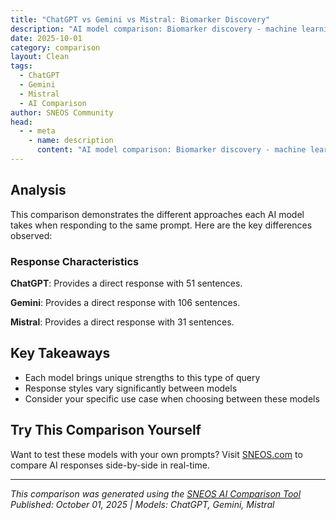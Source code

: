 ```yaml
---
title: "ChatGPT vs Gemini vs Mistral: Biomarker Discovery"
description: "AI model comparison: Biomarker discovery - machine learning for clinical diagnostics..."
date: 2025-10-01
category: comparison
layout: Clean
tags:
  - ChatGPT
  - Gemini
  - Mistral
  - AI Comparison
author: SNEOS Community
head:
  - - meta
    - name: description
      content: "AI model comparison: Biomarker discovery - machine learning for clinical diagnostics..."
---
```


<ChatComparison
  title="ChatGPT vs Gemini vs Mistral: Biomarker Discovery"
  prompt="Biomarker discovery - machine learning for clinical diagnostics"
  :responses='{
    "ChatGPT": "Certainly! Biomarker discovery using machine learning (ML) for clinical diagnostics is a rapidly growing area that leverages advanced computational techniques to identify biological markers indicative of disease states, progression, or treatment response. Below is an overview and some key points relevant to this field:\n\n### What is Biomarker Discovery?\n- **Biomarkers** are measurable indicators of a biological state or condition (e.g., blood protein levels, gene expression patterns, metabolites).\n- **Biomarker discovery** involves identifying such indicators that can diagnose diseases, predict prognosis, or monitor therapeutic responses.\n\n### Role of Machine Learning in Biomarker Discovery\nMachine learning, a subset of artificial intelligence, can analyze complex, high-dimensional biological data (e.g., genomics, proteomics, metabolomics) to find patterns that traditional statistical methods might miss.\n\n---\n\n### Steps in ML-Based Biomarker Discovery for Clinical Diagnostics:\n\n1. **Data Collection and Preprocessing**\n   - Collect large-scale datasets such as gene expression, proteomics, metabolomics, imaging, or electronic health records.\n   - Preprocess data (normalization, missing data imputation, noise reduction).\n\n2. **Feature Selection/Extraction**\n   - Crucial to select relevant features (potential biomarkers) from high-dimensional data.\n   - Techniques include:\n     - Filter methods (e.g., statistical tests)\n     - Wrapper methods (e.g., recursive feature elimination)\n     - Embedded methods (e.g., LASSO, tree-based feature importance)\n\n3. **Model Building**\n   - Supervised learning models are trained to classify or predict clinical outcomes.\n   - Common algorithms:\n     - Random Forests\n     - Support Vector Machines (SVM)\n     - Neural Networks and Deep Learning\n     - Gradient Boosting Machines (e.g., XGBoost, LightGBM)\n\n4. **Model Validation**\n   - Internal: Cross-validation, bootstrapping.\n   - External: Independent validation cohorts.\n   - Metrics: Accuracy, ROC AUC, sensitivity, specificity, precision, recall.\n\n5. **Biological Interpretation**\n   - Validate biologically that identified biomarkers have clinical relevance.\n   - Integrate biological knowledge, pathways analysis.\n\n6. **Clinical Implementation**\n   - Develop diagnostic tests based on biomarkers.\n   - Regulatory approval, reproducibility, cost-effectiveness assessment.\n\n---\n\n### Challenges and Considerations:\n- **Data quality and heterogeneity:** Biological samples can be noisy and heterogeneous.\n- **Sample size:** Often limited; risk of overfitting.\n- **Interpretability:** Clinicians need understandable models.\n- **Integration of multi-omics data:** Combining different biological data types for robustness.\n- **Reproducibility:** Biomarkers must be validated across diverse populations.\n\n---\n\n### Example Applications:\n- Cancer diagnostics via gene expression signatures.\n- Early detection of neurodegenerative diseases using metabolomics data.\n- Predicting drug response based on proteomic profiles.\n\n---\n\n### Tools and Resources:\n- **Software:** scikit-learn, TensorFlow, Keras, PyTorch, Bioconductor packages.\n- **Databases:** TCGA, GEO, Human Protein Atlas, METABRIC.\n- **Pipelines:** Automated ML platforms (AutoML), pipeline tools (e.g., KNIME, Galaxy).\n\n---\n\nIf you need more detailed information on any part (e.g., specific ML algorithms, datasets, case studies) or help with implementing ML for biomarker discovery, feel free to ask!",
    "Gemini": "## Biomarker Discovery: Leveraging Machine Learning for Clinical Diagnostics\n\nBiomarker discovery is the process of identifying measurable indicators that can be used to diagnose, monitor, predict, and assess the risk of diseases or physiological conditions.  These biomarkers can be molecules (e.g., proteins, DNA, RNA, metabolites), imaging features, or even physiological measures like blood pressure. Machine learning (ML) is revolutionizing biomarker discovery by providing powerful tools to analyze complex datasets and identify patterns that would be impossible to detect with traditional statistical methods.\n\n**The Promise of Machine Learning in Biomarker Discovery:**\n\n*   **Handling High-Dimensional Data:** Biological datasets are often massive and contain many features (genes, proteins, metabolites). ML algorithms can effectively handle this complexity, identifying relevant features and relationships.\n*   **Unveiling Complex Relationships:** ML can uncover non-linear relationships between biomarkers and disease outcomes that traditional statistical methods might miss.\n*   **Personalized Medicine:** By integrating multiple types of data (genomics, proteomics, clinical data), ML can enable personalized diagnosis and treatment strategies based on an individual\u0027s unique biomarker profile.\n*   **Improved Diagnostic Accuracy:** ML can improve the accuracy of diagnostic tests by combining multiple biomarkers into predictive models.\n*   **Early Disease Detection:**  ML can help identify biomarkers that appear early in the disease process, enabling earlier intervention and improved outcomes.\n*   **Drug Discovery \u0026 Development:** Biomarkers identified through ML can be used to track drug efficacy, predict patient response, and identify new drug targets.\n\n**Key Steps in ML-Driven Biomarker Discovery:**\n\n1.  **Data Acquisition and Preprocessing:**\n    *   **Data Sources:**  Various \u0022omics\u0022 datasets (genomics, transcriptomics, proteomics, metabolomics), clinical data (patient history, symptoms, lab results), imaging data (radiology scans), and sensor data (wearable devices).\n    *   **Data Collection:**  Gathering high-quality data from appropriate patient cohorts (diseased vs. healthy controls, responders vs. non-responders).\n    *   **Data Cleaning:**  Handling missing values, outliers, and batch effects.\n    *   **Normalization/Standardization:**  Scaling data to a common range to ensure fair comparison between features.\n    *   **Feature Engineering:**  Creating new features from existing data that might be more informative for the model.\n\n2.  **Feature Selection/Reduction:**\n    *   **Purpose:** Reducing the dimensionality of the data by selecting the most relevant features for the model.  This improves model performance, reduces overfitting, and makes the model more interpretable.\n    *   **Methods:**\n        *   **Filter Methods:** Evaluate features independently of the chosen model (e.g., statistical tests like t-tests, ANOVA, chi-squared).\n        *   **Wrapper Methods:** Evaluate subsets of features by training and evaluating a specific model (e.g., Recursive Feature Elimination, Forward Selection).\n        *   **Embedded Methods:** Feature selection is built into the model training process (e.g., L1 regularization in linear models, tree-based feature importance).\n        *   **Dimensionality Reduction Techniques:**  Principal Component Analysis (PCA), t-distributed Stochastic Neighbor Embedding (t-SNE), Uniform Manifold Approximation and Projection (UMAP) to reduce the number of dimensions while preserving important information.\n\n3.  **Model Selection and Training:**\n    *   **Choosing the Right Algorithm:** The choice of algorithm depends on the nature of the data and the research question.  Common algorithms used in biomarker discovery include:\n        *   **Classification Algorithms:**\n            *   **Logistic Regression:**  Simple and interpretable for binary classification (e.g., disease vs. healthy).\n            *   **Support Vector Machines (SVM):**  Effective for high-dimensional data and complex decision boundaries.\n            *   **Decision Trees:**  Easy to understand and visualize, but prone to overfitting.\n            *   **Random Forests:**  Ensemble of decision trees, generally more accurate and robust than single decision trees.\n            *   **Gradient Boosting Machines (GBM):**  Another ensemble method, often achieving state-of-the-art performance (e.g., XGBoost, LightGBM, CatBoost).\n            *   **Neural Networks (Deep Learning):**  Powerful for complex patterns, but require large datasets and careful tuning.\n        *   **Regression Algorithms:**\n            *   **Linear Regression:**  Predicting continuous outcomes (e.g., disease severity, drug response).\n            *   **Ridge Regression, Lasso Regression:**  Regularized linear regression to prevent overfitting.\n            *   **Support Vector Regression (SVR):**  Extension of SVM for regression problems.\n            *   **Neural Networks (Deep Learning):** Suitable for complex non-linear regression problems.\n        *   **Clustering Algorithms:**\n            *   **K-Means Clustering:**  Grouping data points into clusters based on similarity. Useful for identifying subtypes of disease.\n            *   **Hierarchical Clustering:**  Building a hierarchy of clusters.\n            *   **Density-Based Spatial Clustering of Applications with Noise (DBSCAN):**  Identifying clusters based on density, robust to outliers.\n\n    *   **Model Training:**  Training the chosen algorithm on a training dataset.\n    *   **Hyperparameter Tuning:**  Optimizing the parameters of the algorithm to achieve the best performance. Techniques like grid search, random search, and Bayesian optimization are commonly used.\n    *   **Cross-Validation:**  Evaluating the model\u0027s performance on multiple subsets of the data to ensure it generalizes well to unseen data. Common techniques include k-fold cross-validation and leave-one-out cross-validation.\n\n4.  **Model Evaluation and Validation:**\n    *   **Performance Metrics:** Selecting appropriate metrics to evaluate the model\u0027s performance, depending on the task (classification, regression, clustering).  Examples include:\n        *   **Classification:** Accuracy, precision, recall, F1-score, AUC-ROC, AUC-PR.\n        *   **Regression:** Mean Squared Error (MSE), Root Mean Squared Error (RMSE), R-squared.\n        *   **Clustering:** Silhouette score, Calinski-Harabasz index.\n    *   **Validation:**  Evaluating the model on an independent validation dataset to assess its generalization ability.\n    *   **Statistical Significance:**  Determining whether the observed performance is statistically significant.\n\n5.  **Biomarker Identification and Interpretation:**\n    *   **Identifying Key Biomarkers:**  Analyzing the model to identify the biomarkers that are most important for prediction.\n    *   **Biological Validation:**  Validating the identified biomarkers using independent biological experiments (e.g., in vitro studies, animal models).  This is crucial for confirming the biological relevance of the findings.\n    *   **Pathway Analysis:**  Investigating the biological pathways that the identified biomarkers are involved in.  This can provide insights into the disease mechanisms and potential therapeutic targets.\n    *   **Clinical Validation:**  Evaluating the biomarker\u0027s performance in a clinical setting.  This includes assessing its sensitivity, specificity, and predictive value in a real-world patient population.\n\n**Challenges and Considerations:**\n\n*   **Data Quality and Bias:**  ML models are only as good as the data they are trained on.  It\u0027s crucial to ensure that the data is accurate, complete, and representative of the population of interest.  Bias in the data can lead to biased results.\n*   **Overfitting:**  ML models can overfit the training data, leading to poor performance on unseen data.  Regularization techniques, cross-validation, and independent validation sets are essential to prevent overfitting.\n*   **Interpretability:**  Some ML models (e.g., deep neural networks) can be difficult to interpret.  Understanding why a model makes a particular prediction is important for building trust in the model and for gaining biological insights. Techniques like SHAP values and LIME can help with model interpretability.\n*   **Reproducibility:**  It\u0027s important to ensure that the results are reproducible by other researchers.  This includes clearly documenting the data processing steps, the model training process, and the evaluation metrics.\n*   **Ethical Considerations:**  It\u0027s important to consider the ethical implications of using ML for biomarker discovery, such as data privacy, informed consent, and potential for discrimination.\n*   **Clinical Translation:**  Translating biomarker discoveries into clinical practice can be challenging.  It requires rigorous validation, regulatory approval, and cost-effectiveness analysis.\n\n**Examples of ML in Biomarker Discovery:**\n\n*   **Cancer Diagnostics:** Using ML to identify protein biomarkers in blood samples for early detection of various cancers.\n*   **Alzheimer\u0027s Disease:** Using ML to analyze brain imaging data to identify biomarkers for predicting the progression of Alzheimer\u0027s disease.\n*   **Cardiovascular Disease:**  Using ML to predict the risk of heart attacks and strokes based on clinical and genomic data.\n*   **Drug Response Prediction:** Using ML to predict which patients are most likely to respond to a particular drug based on their biomarker profile.\n*   **COVID-19 Diagnosis and Prognosis:** Using ML on CT scans and clinical data to diagnose COVID-19, predict disease severity, and identify risk factors.\n\n**Tools and Technologies:**\n\n*   **Programming Languages:** Python, R.\n*   **ML Libraries:** scikit-learn, TensorFlow, Keras, PyTorch, XGBoost, LightGBM.\n*   **Bioinformatics Tools:** Bioconductor, GenePattern.\n*   **Cloud Computing Platforms:** AWS, Google Cloud, Azure.\n*   **Database and Data Warehousing:** SQL databases, NoSQL databases, data lakes.\n\n**Conclusion:**\n\nMachine learning is a powerful tool for biomarker discovery, offering the potential to improve clinical diagnostics, personalize medicine, and accelerate drug development. By carefully considering the challenges and ethical implications, researchers can leverage ML to unlock the full potential of biomarker discovery and improve patient outcomes. As the field continues to evolve, we can expect to see even more innovative applications of ML in biomarker discovery.\n",
    "Mistral": "Biomarker discovery using machine learning for clinical diagnostics is a rapidly evolving field that aims to identify and validate biomarkers that can be used for early detection, diagnosis, prognosis, and treatment monitoring of diseases. Here\u0027s a step-by-step process and some popular machine learning techniques used in biomarker discovery:\n\n1. **Data Collection and Preprocessing**:\n   - Collect clinical and omics data (genomics, proteomics, metabolomics, etc.) from patients and healthy controls.\n   - Preprocess data by handling missing values, outlier detection, and normalization.\n\n2. **Feature Selection**:\n   - Select relevant features (potential biomarkers) that can discriminate between different clinical conditions.\n   - Popular feature selection techniques include:\n     - Filter methods: t-test, chi-square test, ANOVA, correlation coefficient.\n     - Wrapper methods: recursive feature elimination (RFE), sequential feature selection.\n     - Embedded methods: Lasso, Elastic Net, tree-based methods.\n\n3. **Model Selection and Training**:\n   - Choose appropriate machine learning algorithms for classification, regression, or clustering tasks based on the research question.\n   - Popular machine learning algorithms in biomarker discovery include:\n     - Supervised learning: Support Vector Machines (SVM), Random Forest (RF), Logistic Regression, Naive Bayes, and Artificial Neural Networks (ANN).\n     - Unsupervised learning: Principal Component Analysis (PCA), k-means clustering, and hierarchical clustering.\n     - Deep learning: Convolutional Neural Networks (CNN), Autoencoders, and Recurrent Neural Networks (RNN).\n   - Split the dataset into training and testing sets, and perform cross-validation to optimize model parameters.\n\n4. **Model Evaluation**:\n   - Evaluate the performance of the trained model using appropriate metrics such as accuracy, precision, recall, F1-score, Area Under the Receiver Operating Characteristic Curve (AUROC), and Area Under the Precision-Recall Curve (AUPRC).\n\n5. **Biomarker Panel Construction**:\n   - Based on the feature importance or coefficients from the trained model, select the top-ranking features to construct a biomarker panel.\n\n6. **Validation**:\n   - Validate the discovered biomarker panel using independent datasets or prospective clinical studies.\n   - Assess the clinical utility and biological relevance of the discovered biomarkers.\n\n7. **Interpretation and Visualization**:\n   - Use visualization techniques like heatmaps, box plots, and networks to interpret the results and facilitate clinical decision-making.\n\nHere are some challenges and considerations in biomarker discovery:\n\n- High dimensionality and small sample size in omics data.\n- Batch effects and data heterogeneity.\n- Overfitting and model generalizability.\n- Clinical and biological interpretation of discovered biomarkers.\n- Privacy and ethical considerations in data collection and sharing.\n\nBy addressing these challenges and following a systematic approach, machine learning can greatly facilitate biomarker discovery and improve clinical diagnostics."
  }'
  published-date="10:56"
/>

## Analysis

This comparison demonstrates the different approaches each AI model takes when responding to the same prompt. Here are the key differences observed:

### Response Characteristics

**ChatGPT**: Provides a direct response with 51 sentences. 

**Gemini**: Provides a direct response with 106 sentences. 

**Mistral**: Provides a direct response with 31 sentences. 

## Key Takeaways

- Each model brings unique strengths to this type of query
- Response styles vary significantly between models
- Consider your specific use case when choosing between these models

## Try This Comparison Yourself

Want to test these models with your own prompts? Visit [SNEOS.com](https://sneos.com) to compare AI responses side-by-side in real-time.

---

*This comparison was generated using the [SNEOS AI Comparison Tool](https://sneos.com)*
*Published: October 01, 2025 | Models: ChatGPT, Gemini, Mistral*
